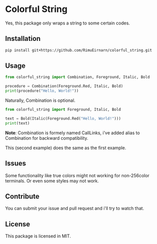 # Colorful String

Yes, this package only wraps a string to some certain codes.

## Installation

```sh
pip install git+https://github.com/RimuEirnarn/colorful_string.git
```

## Usage

```python
from colorful_string import Combination, Foreground, Italic, Bold

procedure = Combination(Foreground.Red, Italic, Bold)
print(procedure("Hello, World!"))
```

Naturally, Combination is optional.

```python
from colorful_string import Foreground, Italic, Bold

text = Bold(Italic(Foreground.Red("Hello, World!")))
print(text)
```

**Note**: Combination is formely named CallLinks, i've added alias to Combination for backward compatibility.

This (second example) does the same as the first example.

## Issues

Some functionality like true colors might not working for non-256color terminals. Or even some styles may not work.

## Contribute

You can submit your issue and pull request and i'll try to watch that.

## License

This package is licensed in MIT.
